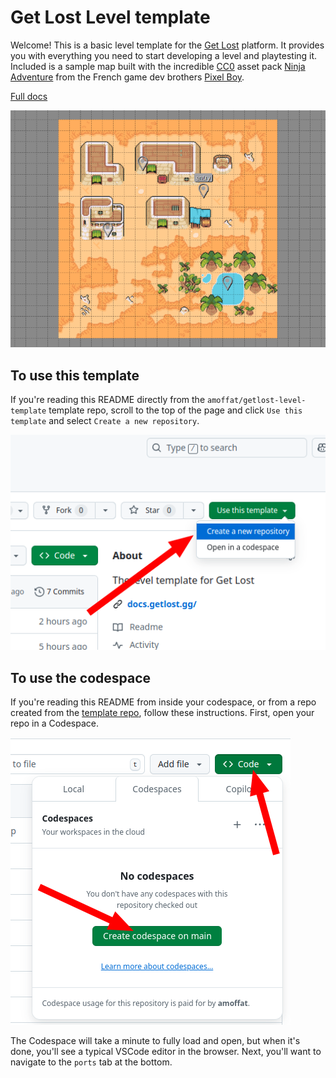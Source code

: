 # Get Lost Level template

Welcome! This is a basic level template for the [Get Lost](https://x.com/GetLostTheGame) platform. It provides you with everything you need to start developing a level and playtesting it. Included is a sample map built with the incredible [CC0](https://creativecommons.org/public-domain/cc0/) asset pack [Ninja Adventure](https://pixel-boy.itch.io/ninja-adventure-asset-pack) from the French game dev brothers [Pixel Boy](https://x.com/2Pblog1).

[Full docs](https://docs.getlost.gg/latest/)

![Tiled preview](./docs/img/tiled-preview.png)

## To use this template

If you're reading this README directly from the `amoffat/getlost-level-template` template repo, scroll to the top of the page and click `Use this template` and select `Create a new repository`.

![Create codespace](./docs/img/create-codespace.png)

## To use the codespace

If you're reading this README from inside your codespace, or from a repo created from the [template repo](https://github.com/amoffat/getlost-level-template), follow these instructions. First, open your repo in a Codespace.

![Open codespace](./docs/img/open-in-codespace.png)

The Codespace will take a minute to fully load and open, but when it's done, you'll see a typical VSCode editor in the browser. Next, you'll want to navigate to the `ports` tab at the bottom.
